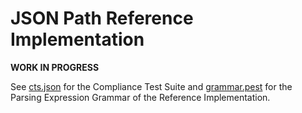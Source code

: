 # JSON Path Reference Implementation

**WORK IN PROGRESS**

See [cts.json](tests/cts.json) for the Compliance Test Suite and [grammar.pest](src/grammar.pest) for the Parsing Expression Grammar of the Reference Implementation.